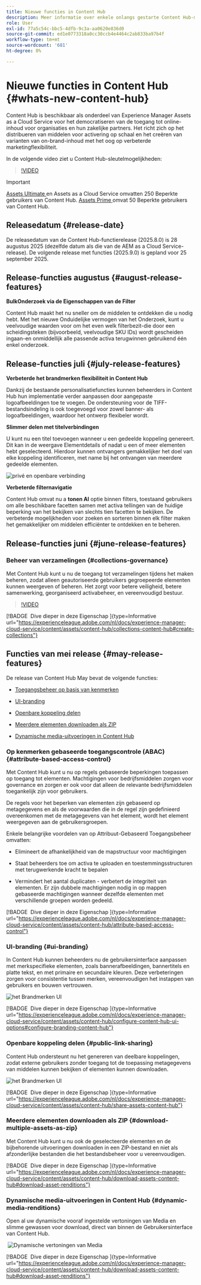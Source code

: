 ```yaml
---
title: Nieuwe functies in Content Hub
description: Meer informatie over enkele onlangs gestarte Content Hub-mogelijkheden
role: User
exl-id: 77a5c54c-bbc5-4dfb-9c3a-aa0620e836d0
source-git-commit: ed1e0773318a0cc30ccb4e4464c2ab833ba97b4f
workflow-type: tm+mt
source-wordcount: '681'
ht-degree: 0%

---
```


# Nieuwe functies in Content Hub {#whats-new-content-hub}

Content Hub is beschikbaar als onderdeel van Experience Manager Assets as a Cloud Service voor het democratiseren van de toegang tot online-inhoud voor organisaties en hun zakelijke partners. Het richt zich op het distribueren van middelen voor activering op schaal en het creëren van varianten van on-brand-inhoud met het oog op verbeterde marketingflexibiliteit.

In de volgende video ziet u Content Hub-sleutelmogelijkheden:

>[!VIDEO](https://video.tv.adobe.com/v/3463712)

>[!IMPORTANT]
>
>[ Assets Ultimate ](/help/assets/assets-ultimate-overview.md) en Assets as a Cloud Service omvatten 250 Beperkte gebruikers van Content Hub. [ Assets Prime ](/help/assets/assets-prime.md) omvat 50 Beperkte gebruikers van Content Hub.

## Releasedatum {#release-date}

De releasedatum van de Content Hub-functierelease (2025.8.0) is 28 augustus 2025 (dezelfde datum als die van de AEM as a Cloud Service-release). De volgende release met functies (2025.9.0) is gepland voor 25 september 2025.

## Release-functies augustus {#august-release-features}

**BulkOnderzoek via de Eigenschappen van de Filter**

Content Hub maakt het nu sneller om de middelen te ontdekken die u nodig hebt. Met het nieuwe Onduidelijke vermogen van het Onderzoek, kunt u veelvoudige waarden voor om het even welk filterbezit-die door een scheidingsteken (bijvoorbeeld, veelvoudige SKU IDs) wordt gescheiden ingaan-en onmiddellijk alle passende activa terugwinnen gebruikend één enkel onderzoek.

## Release-functies juli {#july-release-features}

**Verbeterde het brandmerken flexibiliteit in Content Hub**

Dankzij de bestaande personalisatiefuncties kunnen beheerders in Content Hub hun implementatie verder aanpassen door aangepaste logoafbeeldingen toe te voegen. De ondersteuning voor de TIFF-bestandsindeling is ook toegevoegd voor zowel banner- als logoafbeeldingen, waardoor het ontwerp flexibeler wordt.

**Slimmer delen met titelverbindingen**

U kunt nu een titel toevoegen wanneer u een gedeelde koppeling genereert. Dit kan in de weergave Elementdetails of nadat u een of meer elementen hebt geselecteerd. Hierdoor kunnen ontvangers gemakkelijker het doel van elke koppeling identificeren, met name bij het ontvangen van meerdere gedeelde elementen.

![ privé en openbare verbinding ](/help/assets/assets/shared-link-for-assets.png)

**Verbeterde filternavigatie**

Content Hub omvat nu a **tonen Al** optie binnen filters, toestaand gebruikers om alle beschikbare facetten samen met activa tellingen van de huidige beperking van het bekijken van slechts tien facetten te bekijken. De verbeterde mogelijkheden voor zoeken en sorteren binnen elk filter maken het gemakkelijker om middelen efficiënter te ontdekken en te beheren.

## Release-functies juni {#june-release-features}

### Beheer van verzamelingen {#collections-governance}

Met Content Hub kunt u nu de toegang tot verzamelingen tijdens het maken beheren, zodat alleen geautoriseerde gebruikers gegroepeerde elementen kunnen weergeven of beheren. Het zorgt voor betere veiligheid, betere samenwerking, georganiseerd activabeheer, en vereenvoudigd bestuur.

>[!VIDEO](https://video.tv.adobe.com/v/3463336)

[!BADGE &#x200B; Dive dieper in deze Eigenschap &#x200B;]{type=Informative url="https://experienceleague.adobe.com/nl/docs/experience-manager-cloud-service/content/assets/content-hub/collections-content-hub#create-collections"}

## Functies van mei release {#may-release-features}

De release van Content Hub May bevat de volgende functies:

* [Toegangsbeheer op basis van kenmerken](#attribute-based-access-control)

* [UI-branding](#ui-branding)

* [Openbare koppeling delen](#public-link-sharing)

* [Meerdere elementen downloaden als ZIP](#download-multiple-assets-as-zip)

* [Dynamische media-uitvoeringen in Content Hub](#dynamic-media-renditions)

### Op kenmerken gebaseerde toegangscontrole (ABAC) {#attribute-based-access-control}

Met Content Hub kunt u nu op regels gebaseerde beperkingen toepassen op toegang tot elementen. Machtigingen voor bedrijfsmiddelen zorgen voor governance en zorgen er ook voor dat alleen de relevante bedrijfsmiddelen toegankelijk zijn voor gebruikers.

De regels voor het beperken van elementen zijn gebaseerd op metagegevens en als de voorwaarden die in de regel zijn gedefinieerd overeenkomen met de metagegevens van het element, wordt het element weergegeven aan de gebruikersgroepen.

Enkele belangrijke voordelen van op Attribuut-Gebaseerd Toegangsbeheer omvatten:

* Elimineert de afhankelijkheid van de mapstructuur voor machtigingen

* Staat beheerders toe om activa te uploaden en toestemmingsstructuren met terugwerkende kracht te bepalen

* Vermindert het aantal duplicaten - verbetert de integriteit van elementen. Er zijn dubbele machtigingen nodig in op mappen gebaseerde machtigingen wanneer dezelfde elementen met verschillende groepen worden gedeeld.

[!BADGE &#x200B; Dive dieper in deze Eigenschap &#x200B;]{type=Informative url="https://experienceleague.adobe.com/nl/docs/experience-manager-cloud-service/content/assets/content-hub/attribute-based-access-control"}

### UI-branding {#ui-branding}

In Content Hub kunnen beheerders nu de gebruikersinterface aanpassen met merkspecifieke elementen, zoals bannerafbeeldingen, bannertitels en platte tekst, en met primaire en secundaire kleuren. Deze verbeteringen zorgen voor consistentie tussen merken, vereenvoudigen het instappen van gebruikers en bouwen vertrouwen.

![ het Brandmerken UI ](/help/assets/assets/content-hub-ui-branding.png)

[!BADGE &#x200B; Dive dieper in deze Eigenschap &#x200B;]{type=Informative url="https://experienceleague.adobe.com/nl/docs/experience-manager-cloud-service/content/assets/content-hub/configure-content-hub-ui-options#configure-branding-content-hub"}

### Openbare koppeling delen {#public-link-sharing}

Content Hub ondersteunt nu het genereren van deelbare koppelingen, zodat externe gebruikers zonder toegang tot de toepassing metagegevens van middelen kunnen bekijken of elementen kunnen downloaden.

![ het Brandmerken UI ](/help/assets/assets/public-and-private-link.png)

[!BADGE &#x200B; Dive dieper in deze Eigenschap &#x200B;]{type=Informative url="https://experienceleague.adobe.com/nl/docs/experience-manager-cloud-service/content/assets/content-hub/share-assets-content-hub"}

### Meerdere elementen downloaden als ZIP {#download-multiple-assets-as-zip}

Met Content Hub kunt u nu ook de geselecteerde elementen en de bijbehorende uitvoeringen downloaden in een ZIP-bestand en niet als afzonderlijke bestanden die het bestandsbeheer voor u vereenvoudigen.

[!BADGE &#x200B; Dive dieper in deze Eigenschap &#x200B;]{type=Informative url="https://experienceleague.adobe.com/nl/docs/experience-manager-cloud-service/content/assets/content-hub/download-assets-content-hub#download-asset-renditions"}

### Dynamische media-uitvoeringen in Content Hub {#dynamic-media-renditions}

Open al uw dynamische vooraf ingestelde vertoningen van Media en slimme gewassen voor download, direct van binnen de Gebruikersinterface van Content Hub.

&#x200B; ![ Dynamische vertoningen van Media ](/help/assets/assets/dm-renditions-content-hub.png)

[!BADGE &#x200B; Dive dieper in deze Eigenschap &#x200B;]{type=Informative url="https://experienceleague.adobe.com/nl/docs/experience-manager-cloud-service/content/assets/content-hub/download-assets-content-hub#download-asset-renditions"}
